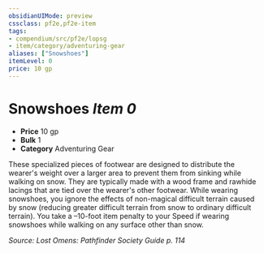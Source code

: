 ```yaml
---
obsidianUIMode: preview
cssclass: pf2e,pf2e-item
tags:
- compendium/src/pf2e/lopsg
- item/category/adventuring-gear
aliases: ["Snowshoes"]
itemLevel: 0
price: 10 gp
---
```

# Snowshoes *Item 0*  

- **Price** 10 gp
- **Bulk** 1
- **Category** Adventuring Gear

These specialized pieces of footwear are designed to distribute the wearer's weight over a larger area to prevent them from sinking while walking on snow. They are typically made with a wood frame and rawhide lacings that are tied over the wearer's other footwear. While wearing snowshoes, you ignore the effects of non-magical difficult terrain caused by snow (reducing greater difficult terrain from snow to ordinary difficult terrain). You take a –10-foot item penalty to your Speed if wearing snowshoes while walking on any surface other than snow.

*Source: Lost Omens: Pathfinder Society Guide p. 114*